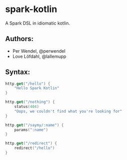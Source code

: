 # spark-kotlin

A Spark DSL in idiomatic kotlin.

Authors:
--------
- Per Wendel, @perwendel
- Love Löfdahl, @lallemupp

Syntax:
-------

```kotlin
http.get("/hello") {
    "Hello Spark Kotlin"
}

http.get("/nothing") {
    status(404)
    "Oops, we couldn't find what you're looking for"
}

http.get("/saymy/:name") {
    params(":name")
}

http.get("/redirect") {
    redirect("/hello")
}
```
